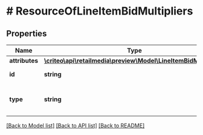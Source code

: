 # # ResourceOfLineItemBidMultipliers

## Properties

Name | Type | Description | Notes
------------ | ------------- | ------------- | -------------
**attributes** | [**\criteo\api\retailmedia\preview\Model\LineItemBidMultipliers**](LineItemBidMultipliers.md) |  | [optional]
**id** | **string** | Id of the entity | [optional]
**type** | **string** | Canonical type name of the entity | [optional]

[[Back to Model list]](../../README.md#models) [[Back to API list]](../../README.md#endpoints) [[Back to README]](../../README.md)
